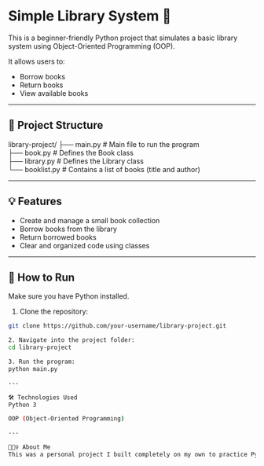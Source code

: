 # Simple Library System 📘

This is a beginner-friendly Python project that simulates a basic library system using Object-Oriented Programming (OOP).

It allows users to:
- Borrow books
- Return books
- View available books

---
## 🔧 Project Structure

library-project/
├── main.py        # Main file to run the program  
├── book.py        # Defines the Book class  
├── library.py     # Defines the Library class  
└── booklist.py    # Contains a list of books (title and author)

 
---

## 💡 Features

- Create and manage a small book collection
- Borrow books from the library
- Return borrowed books
- Clear and organized code using classes

---

## 🚀 How to Run

Make sure you have Python installed.

1. Clone the repository:
```bash
git clone https://github.com/your-username/library-project.git

2. Navigate into the project folder:
cd library-project

3. Run the program:
python main.py

---

🛠️ Technologies Used
Python 3

OOP (Object-Oriented Programming)

---

🙋🏻‍♀️ About Me
This was a personal project I built completely on my own to practice Python and OOP. I'm currently learning more every day and excited to improve!

